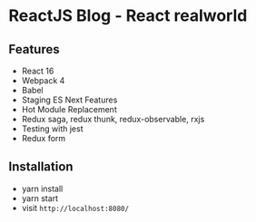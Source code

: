 # ReactJS Blog - React realworld

## Features

-   React 16
-   Webpack 4
-   Babel
-   Staging ES Next Features
-   Hot Module Replacement
-   Redux saga, redux thunk, redux-observable, rxjs
-   Testing with jest
-   Redux form

## Installation

-   yarn install
-   yarn start
-   visit `http://localhost:8080/`
